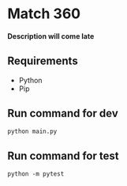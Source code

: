 # Match 360

#### Description will come late

## Requirements

- Python
- Pip

## Run command for dev

`python main.py`

## Run command for test

`python -m pytest`

